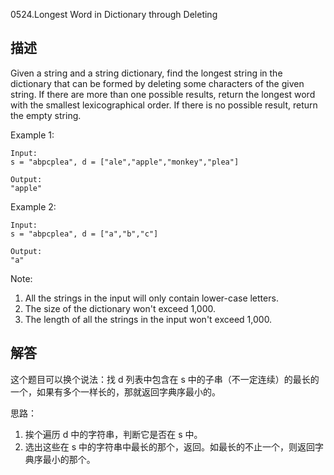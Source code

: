 0524.Longest Word in Dictionary through Deleting

## 描述

Given a string and a string dictionary, find the longest string in the dictionary that can be formed by deleting some characters of the given string. If there are more than one possible results, return the longest word with the smallest lexicographical order. If there is no possible result, return the empty string.

Example 1:
```
Input:
s = "abpcplea", d = ["ale","apple","monkey","plea"]

Output:
"apple"
```

Example 2:
```
Input:
s = "abpcplea", d = ["a","b","c"]

Output:
"a"
```

Note:
1. All the strings in the input will only contain lower-case letters.
2. The size of the dictionary won't exceed 1,000.
3. The length of all the strings in the input won't exceed 1,000.


## 解答

这个题目可以换个说法：找 d 列表中包含在 s 中的子串（不一定连续）的最长的一个，如果有多个一样长的，那就返回字典序最小的。

思路：
1. 挨个遍历 d 中的字符串，判断它是否在 s 中。
2. 选出这些在 s 中的字符串中最长的那个，返回。如最长的不止一个，则返回字典序最小的那个。




